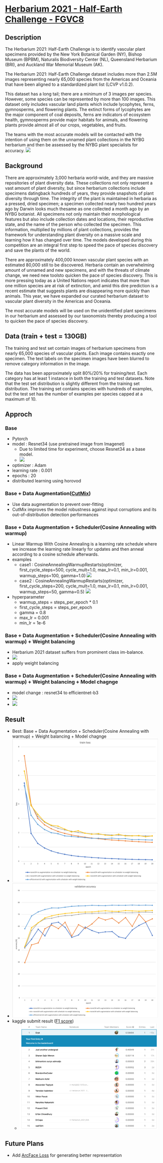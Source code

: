 # [Herbarium 2021 - Half-Earth Challenge - FGVC8 ](https://www.kaggle.com/c/herbarium-2021-fgvc8)

## Description
The Herbarium 2021: Half-Earth Challenge is to identify vascular plant specimens provided by the New York Botanical Garden (NY), Bishop Museum (BPBM), Naturalis Biodiversity Center (NL), Queensland Herbarium (BRI), and Auckland War Memorial Museum (AK).

The Herbarium 2021: Half-Earth Challenge dataset includes more than 2.5M images representing nearly 65,000 species from the Americas and Oceania that have been aligned to a standardized plant list (LCVP v1.0.2).

This dataset has a long tail; there are a minimum of 3 images per species. However, some species can be represented by more than 100 images. This dataset only includes vascular land plants which include lycophytes, ferns, gymnosperms, and flowering plants. The extinct forms of lycophytes are the major component of coal deposits, ferns are indicators of ecosystem health, gymnosperms provide major habitats for animals, and flowering plants provide almost all of our crops, vegetables, and fruits.

The teams with the most accurate models will be contacted with the intention of using them on the unnamed plant collections in the NYBG herbarium and then be assessed by the NYBG plant specialists for accuracy.
![](https://i.postimg.cc/htpxH99f/Herbarium2021.png)

## Background

There are approximately 3,000 herbaria world-wide, and they are massive repositories of plant diversity data. These collections not only represent a vast amount of plant diversity, but since herbarium collections include specimens datingback hundreds of years, they provide snapshots of plant diversity through time. The integrity of the plant is maintained in herbaria as a pressed, dried specimen; a specimen collected nearly two hundred years ago by Darwin looks much thesame as one collected a month ago by an NYBG botanist. All specimens not only maintain their morphological features but also include collection dates and locations, their reproductive state, and the name of the person who collected the specimen. This information, multiplied by millions of plant collections, provides the framework for understanding plant diversity on a massive scale and learning how it has changed over time. The models developed during this competition are an integral first step to speed the pace of species discovery and save the plants of the world.

There are approximately 400,000 known vascular plant species with an estimated 80,000 still to be discovered. Herbaria contain an overwhelming amount of unnamed and new specimens, and with the threats of climate change, we need new toolsto quicken the pace of species discovery. This is more pressing today as a United Nations report indicates that more than one million species are at risk of extinction, and amid this dire prediction is a recent estimate that suggests plants are disappearing more quickly than animals. This year, we have expanded our curated herbarium dataset to vascular plant diversity in the Americas and Oceania.

The most accurate models will be used on the unidentified plant specimens in our herbarium and assessed by our taxonomists thereby producing a tool to quicken the pace of species discovery.

## Data (train + test = 130GB)

The training and test set contain images of herbarium specimens from nearly 65,000 species of vascular plants. Each image contains exactly one specimen. The text labels on the specimen images have been blurred to remove category information in the image.

The data has been approximately split 80%/20% for training/test. Each category has at least 1 instance in both the training and test datasets. Note that the test set distribution is slightly different from the training set distribution. The training set contains species with hundreds of examples, but the test set has the number of examples per species capped at a maximum of 10.

## Approch

###   Base
  - Pytorch
  - model : Resnet34 (use pretrained image from Imagenet)
    -  Due to limited time for experiment, choose Resnet34 as a base model. 
    -  ![](https://img1.daumcdn.net/thumb/R1280x0/?scode=mtistory2&fname=https%3A%2F%2Fblog.kakaocdn.net%2Fdn%2FboNAF7%2FbtqJZnRZi51%2F93XxZMGRtuj1OhSneyuI20%2Fimg.png)
  - optimizer : Adam
  - learning rate : 0.001
  - epochs : 20
  - distributed learning using horovod

###   Base + Data Augmentation([CutMix](https://arxiv.org/abs/1905.04899))
  - Use data augmentation to prevent over-fitting
  - CutMix improves the model robustness against input corruptions and its out-of-distribution detection performances

###   Base + Data Augmentation + Scheduler(Cosine Annealing with warmup)
  - Linear Warmup With Cosine Annealing is a learning rate schedule where we increase the learning rate linearly for updates and then anneal according to a cosine schedule afterwards.
  - examples
     - case1 : CosineAnnealingWarmupRestarts(optimizer, first_cycle_steps=500, cycle_mult=1.0, max_lr=0.1, min_lr=0.001, warmup_steps=100, gamma=1.0)
     ![](https://github.com/katsura-jp/pytorch-cosine-annealing-with-warmup/blob/master/src/plot001.png?raw=true)
     - case2 : CosineAnnealingWarmupRestarts(optimizer, first_cycle_steps=200, cycle_mult=1.0, max_lr=0.1, min_lr=0.001, warmup_steps=50, gamma=0.5)
     ![](https://github.com/katsura-jp/pytorch-cosine-annealing-with-warmup/blob/master/src/plot002.png?raw=true)
  - hyperparameter
     - warmup_steps = steps_per_epoch * 0.1
     - first_cycle_steps = steps_per_epoch
     - gamma = 0.8
     - max_lr = 0.001
     - min_lr = 1e-6

###   Base + Data Augmentation + Scheduler(Cosine Annealing with warmup) + Weight balancing
  - Herbarium 2021 dataset suffers from prominent class im-balance.
  - ![](https://www.kaggleusercontent.com/kf/56556674/eyJhbGciOiJkaXIiLCJlbmMiOiJBMTI4Q0JDLUhTMjU2In0..9oCPYrfWpKAb0FvOySO9jA.OUC5FfKoKthU7ge-W9NBQyUJnmiV8fzaFClZBnHZ1SAqDxc4foyTdZRRQDYCEQUNotI_CqPgApXNpgv-Vf9hIXecZw0i_ZobQfNVQ-oaDDkgzxmuwopY_dTLq7xw5om8VMHqUVLAj8useuvoP4EmBd6Y4eXnlYEA8HGKbV2safiIXuXseCSZI1TsDmXS6Eupqyl7yX3o1j8KkeeSXf5S6Wve-GMgilrLzYWRvfUzmlFGcXfXVKmvFi-3nj11mCB_nAa6XSpSdhqHQn7_Fjcv4RmeTnKxyHBTyW2mfEgBc3EuVaFbtSFr4hnprxeDg4Ih4VRkes9yZuQJKfxWOa93GwOcNbHmONAYtmelMGkv9ldY7UKOnDt3x4qCp40RK23crnLWNKHD6vnH0VbRiE5V8C0jpHaLUo1zJ1T9ao9r1kSE6ePVcFst7TOuLUZ4nwtEgpJD33anSC3C9DiJgAg2mgd4HidwB-S4SkABN0o28oQV3Unxn3sosmv8vc1JLI52KH3wl0ZkKrLPqw5PC_ZpL0H3bUawXMyOkILdth9ixQyfsv7vCJdnXilt36Hlnji9EZEN7mquPw2T83Ky9EGCdvAqQvDTpLEaZ7aheTQeB_v883eAwi4NkmpJBDPMAdSyy4nqY4vUwOtokpHCZXPLjzNlwwfg_KG_sk8szOMcVC4.HYpyBq6rNn8x7LFDBNCwwA/__results___files/__results___5_1.png)
  - apply weight balancing
    
###   Base + Data Augmentation + Scheduler(Cosine Annealing with warmup) + Weight balancing + Model chagnge
  - model change : resnet34 to efficientnet-b3 
  - ![](https://1.bp.blogspot.com/-DjZT_TLYZok/XO3BYqpxCJI/AAAAAAAAEKM/BvV53klXaTUuQHCkOXZZGywRMdU9v9T_wCLcBGAs/s1600/image2.png)
  - ![](https://1.bp.blogspot.com/-oNSfIOzO8ko/XO3BtHnUx0I/AAAAAAAAEKk/rJ2tHovGkzsyZnCbwVad-Q3ZBnwQmCFsgCEwYBhgL/s640/image3.png)

## Result
  - Best: Base + Data Augmentation + Scheduler(Cosine Annealing with warmup) + Weight balancing + Model chagnge
  - ![](https://github.com/tkdcjf159/Herbarium_2021/blob/main/imgs/train_loss.png)
  - ![](https://github.com/tkdcjf159/Herbarium_2021/blob/main/imgs/val_accuracy.png)
  - kaggle submit result ([F1 score](https://eunsukimme.github.io/ml/2019/10/21/Accuracy-Recall-Precision-F1-score/))
     - ![](https://github.com/tkdcjf159/Herbarium_2021/blob/main/imgs/submit_result.png) 
  
## Future Plans
  - Add [ArcFace Loss](https://arxiv.org/abs/1801.07698) for generating better representation  
